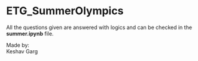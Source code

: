 # ETG_SummerOlympics  

All the questions given are answered with logics and can be checked in the __summer.ipynb__ file.  

Made by:  
Keshav Garg  
